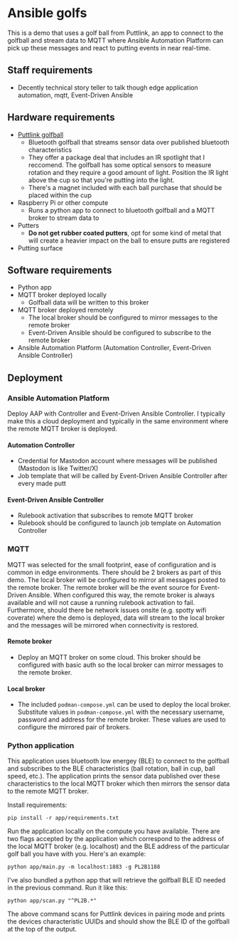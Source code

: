# Ansible golfs
This is a demo that uses a golf ball from Puttlink, an app to connect to the golfball and stream data to MQTT where Ansible Automation Platform can pick up these messages and react to putting events in near real-time.

## Staff requirements
- Decently technical story teller to talk though edge application automation, mqtt, Event-Driven Ansible 

## Hardware requirements
- [Puttlink golfball](https://www.puttlink.com/shop)
    - Bluetooth golfball that streams sensor data over published bluetooth characteristics
    - They offer a package deal that includes an IR spotlight that I reccomend. The golfball has some optical sensors to measure rotation and they require a good amount of light. Position the IR light above the cup so that you're putting into the light.
    - There's a magnet included with each ball purchase that should be placed within the cup
- Raspberry Pi or other compute
    - Runs a python app to connect to bluetooth golfball and a MQTT broker to stream data to
- Putters
    - **Do not get rubber coated putters**, opt for some kind of metal that will create a heavier impact on the ball to ensure putts are registered
- Putting surface

## Software requirements
- Python app
- MQTT broker deployed locally
    - Golfball data will be written to this broker
- MQTT broker deployed remotely
    - The local broker should be configured to mirror messages to the remote broker
    - Event-Driven Ansible should be configured to subscribe to the remote broker
- Ansible Automation Platform (Automation Controller, Event-Driven Ansible Controller)

## Deployment
### Ansible Automation Platform
Deploy AAP with Controller and Event-Driven Ansible Controller. I typically make this a cloud deployment and typically in the same environment where the remote MQTT broker is deployed.
#### Automation Controller
- Credential for Mastodon account where messages will be published (Mastodon is like Twitter/X)
- Job template that will be called by Event-Driven Ansible Controller after every made putt

#### Event-Driven Ansible Controller
- Rulebook activation that subscribes to remote MQTT broker
- Rulebook should be configured to launch job template on Automation Controller

### MQTT
MQTT was selected for the small footprint, ease of configuration and is common in edge environments. There should be 2 brokers as part of this demo. The local broker will be configured to mirror all messages posted to the remote broker. The remote broker will be the event source for Event-Driven Ansible. When configured this way, the remote broker is always available and will not cause a running rulebook activation to fail. Furthermore, should there be network issues onsite (e.g. spotty wifi coverate) where the demo is deployed, data will stream to the local broker and the messages will be mirrored when connectivity is restored. 
#### Remote broker
- Deploy an MQTT broker on some cloud. This broker should be configured with basic auth so the local broker can mirror messages to the remote broker.
#### Local broker
- The included `podman-compose.yml` can be used to deploy the local broker. Substitute values in `podman-compose.yml` with the necessary username, password and address for the remote broker. These values are used to configure the mirrored pair of brokers. 

### Python application
This application uses bluetooth low energey (BLE) to connect to the golfball and subscribes to the BLE characteristics (ball rotation, ball in cup, ball speed, etc.). The application prints the sensor data published over these characteristics to the local MQTT broker which then mirrors the sensor data to the remote MQTT broker.

Install requirements:
~~~
pip install -r app/requirements.txt
~~~

Run the application locally on the compute you have available. There are two flags accepted by the application which correspond to the address of the local MQTT broker (e.g. localhost) and the BLE address of the particular golf ball you have with you. Here's an example:

~~~
python app/main.py -m localhost:1883 -g PL2B1188
~~~

I've also bundled a python app that will retrieve the golfball BLE ID needed in the previous command. Run it like this:
~~~
python app/scan.py "^PL2B.*"
~~~
The above command scans for Puttlink devices in pairing mode and prints the devices characteristic UUIDs and should show the BLE ID of the golfball at the top of the output.